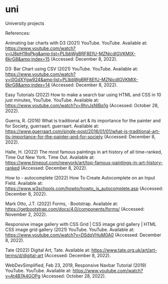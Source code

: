 # uni
University projects

References:

Animating bar charts with D3 (2021) YouTube. YouTube. Available at: https://www.youtube.com/watch?v=IJ8pH19qPkg&amp;list=PLlbbWgBRF8EfU-MZNicdIGVKMIX-6krG8&amp;index=15 (Accessed: December 8, 2022). 

D3: Bar Chart using CSV (2021) YouTube. YouTube. Available at: https://www.youtube.com/watch?v=i0GdXYgw924&amp;list=PLlbbWgBRF8EfU-MZNicdIGVKMIX-6krG8&amp;index=14 (Accessed: December 8, 2022). 

Easy Tutorials (2022) How to make a search bar using HTML and CSS in 10 just minutes, YouTube. YouTube. Available at: https://www.youtube.com/watch?v=9hnJsNIBq1g (Accessed: October 28, 2022). 

Guerra, R. (2016) What is traditional art &amp; its importance for the painter and for Society, guerraart. guerraart. Available at: https://www.guerraart.com/single-post/2016/01/01/what-is-traditional-art-its-importance-for-the-painter-and-for-society (Accessed: December 8, 2022). 

Halle, H. (2022) The most famous paintings in art history of all time-ranked, Time Out New York. Time Out. Available at: https://www.timeout.com/newyork/art/top-famous-paintings-in-art-history-ranked (Accessed: December 8, 2022). 

How to - autocomplete (2022) How To Create Autocomplete on an Input Field. Available at: https://www.w3schools.com/howto/howto_js_autocomplete.asp (Accessed: December 8, 2022). 

Mark Otto, J.T. (2022) Forms, · Bootstrap. Available at: https://getbootstrap.com/docs/4.0/components/forms/ (Accessed: November 2, 2022). 

Responsive image gallery with CSS Grid | CSS image grid gallery | HTML CSS image grid gallery (2021) YouTube. YouTube. Available at: https://www.youtube.com/watch?v=DSdqVHuM0A0 (Accessed: December 8, 2022). 

Tate (2022) Digital Art, Tate. Available at: https://www.tate.org.uk/art/art-terms/d/digital-art (Accessed: December 8, 2022). 

WebDevSimplified, Feb 23, 2019, Responsive Navbar Tutorial (2019) YouTube. YouTube. Available at: https://www.youtube.com/watch?v=At4B7A4GOPg (Accessed: October 28, 2022). 

